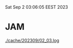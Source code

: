 Sat Sep  2 03:06:05 EEST 2023
# JAM
<a href='./cache/202309/02_03.log'>./cache/202309/02_03.log</a>
